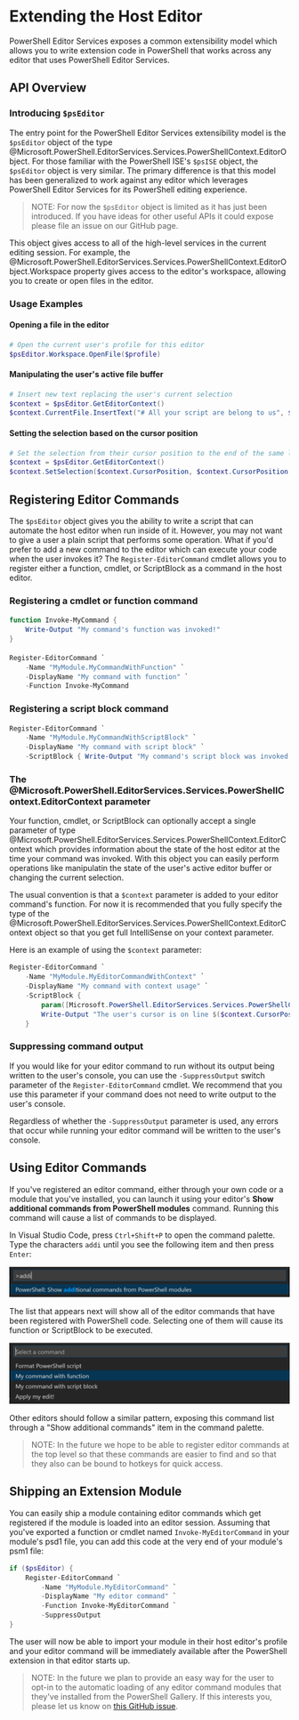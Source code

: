 # Extending the Host Editor

PowerShell Editor Services exposes a common extensibility model which allows
you to write extension code in PowerShell that works across any editor that
uses PowerShell Editor Services.

## API Overview

### Introducing `$psEditor`

The entry point for the PowerShell Editor Services extensibility model is the `$psEditor`
object of the type @Microsoft.PowerShell.EditorServices.Services.PowerShellContext.EditorObject. For
those familiar with the PowerShell ISE's `$psISE` object, the `$psEditor` object is very
similar.  The primary difference is that this model has been generalized to work against
any editor which leverages PowerShell Editor Services for its PowerShell editing experience.

> NOTE: For now the `$psEditor` object is limited as it has just been
> introduced.  If you have ideas for other useful APIs it could expose
> please file an issue on our GitHub page.

This object gives access to all of the high-level services in the current
editing session.  For example, the @Microsoft.PowerShell.EditorServices.Services.PowerShellContext.EditorObject.Workspace
property gives access to the editor's workspace, allowing you to create or open files
in the editor.

### Usage Examples

#### Opening a file in the editor

```powershell
# Open the current user's profile for this editor
$psEditor.Workspace.OpenFile($profile)
```

#### Manipulating the user's active file buffer

```powershell
# Insert new text replacing the user's current selection
$context = $psEditor.GetEditorContext()
$context.CurrentFile.InsertText("# All your script are belong to us", $context.SelectedRange)
```

#### Setting the selection based on the cursor position

```powershell
# Set the selection from their cursor position to the end of the same line
$context = $psEditor.GetEditorContext()
$context.SetSelection($context.CursorPosition, $context.CursorPosition.GetLineEnd())
```

## Registering Editor Commands

The `$psEditor` object gives you the ability to write a script that can automate the
host editor when run inside of it.  However, you may not want to give a user a plain
script that performs some operation.  What if you'd prefer to add a new command to the
editor which can execute your code when the user invokes it?  The `Register-EditorCommand`
cmdlet allows you to register either a function, cmdlet, or ScriptBlock as a
command in the host editor.

### Registering a cmdlet or function command

```powershell
function Invoke-MyCommand {
    Write-Output "My command's function was invoked!"
}

Register-EditorCommand `
    -Name "MyModule.MyCommandWithFunction" `
    -DisplayName "My command with function" `
    -Function Invoke-MyCommand
```

### Registering a script block command

```powershell
Register-EditorCommand `
    -Name "MyModule.MyCommandWithScriptBlock" `
    -DisplayName "My command with script block" `
    -ScriptBlock { Write-Output "My command's script block was invoked!" }
```

### The @Microsoft.PowerShell.EditorServices.Services.PowerShellContext.EditorContext parameter

Your function, cmdlet, or ScriptBlock can optionally accept a single parameter
of type @Microsoft.PowerShell.EditorServices.Services.PowerShellContext.EditorContext which provides
information about the state of the host editor at the time your command was
invoked.  With this object you can easily perform operations like manipulatin the
state of the user's active editor buffer or changing the current selection.

The usual convention is that a `$context` parameter is added to your editor
command's function.  For now it is recommended that you fully specify the
type of the @Microsoft.PowerShell.EditorServices.Services.PowerShellContext.EditorContext object
so that you get full IntelliSense on your context parameter.

Here is an example of using the `$context` parameter:

```powershell
Register-EditorCommand `
    -Name "MyModule.MyEditorCommandWithContext" `
    -DisplayName "My command with context usage" `
    -ScriptBlock {
        param([Microsoft.PowerShell.EditorServices.Services.PowerShellContext.EditorContext]$context)
        Write-Output "The user's cursor is on line $($context.CursorPosition.Line)!"
    }
```

### Suppressing command output

If you would like for your editor command to run without its output being
written to the user's console, you can use the `-SuppressOutput` switch
parameter of the `Register-EditorCommand` cmdlet.  We recommend that you
use this parameter if your command does not need to write output to the
user's console.

Regardless of whether the `-SuppressOutput` parameter is used, any errors
that occur while running your editor command will be written to the user's
console.

## Using Editor Commands

If you've registered an editor command, either through your own code or
a module that you've installed, you can launch it using your editor's **Show
additional commands from PowerShell modules** command.  Running this command
will cause a list of commands to be displayed.

In Visual Studio Code, press `Ctrl+Shift+P` to open the command palette.  Type
the characters `addi` until you see the following item and then press `Enter`:

![Command palette screenshot](../images/vsc_command_palette.png)

The list that appears next will show all of the editor commands that have
been registered with PowerShell code.  Selecting one of them will cause its
function or ScriptBlock to be executed.

![Command list screenshot](../images/vsc_editor_command_list.png)

Other editors should follow a similar pattern, exposing this command list through
a "Show additional commands" item in the command palette.

> NOTE: In the future we hope to be able to register editor commands at the top level
> so that these commands are easier to find and so that they also can be bound to
> hotkeys for quick access.

## Shipping an Extension Module

You can easily ship a module containing editor commands which get registered
if the module is loaded into an editor session.  Assuming that you've exported
a function or cmdlet named `Invoke-MyEditorCommand` in your module's psd1
file, you can add this code at the very end of your module's psm1 file:

```powershell
if ($psEditor) {
    Register-EditorCommand `
        -Name "MyModule.MyEditorCommand" `
        -DisplayName "My editor command" `
        -Function Invoke-MyEditorCommand `
        -SuppressOutput
}
```

The user will now be able to import your module in their host editor's profile and
your editor command will be immediately available after the PowerShell extension
in that editor starts up.

> NOTE: In the future we plan to provide an easy way for the user to opt-in
> to the automatic loading of any editor command modules that they've installed
> from the PowerShell Gallery.  If this interests you, please let us know on
> [this GitHub issue](https://github.com/PowerShell/PowerShellEditorServices/issues/215).
